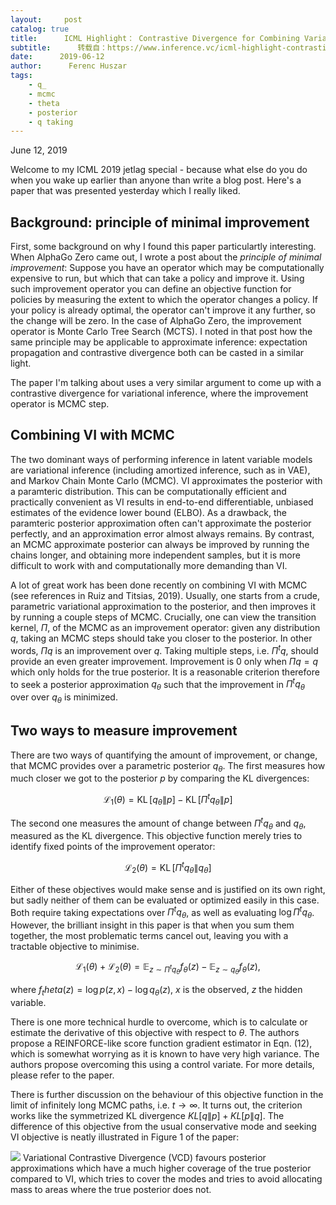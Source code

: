 ```yaml
---
layout:     post
catalog: true
title:      ICML Highlight： Contrastive Divergence for Combining Variational Inference and MCMC
subtitle:      转载自：https://www.inference.vc/icml-highlight-contrastive-divergence-for-variational-inference-and-mcmc/
date:      2019-06-12
author:      Ferenc Huszar
tags:
    - q_
    - mcmc
    - theta
    - posterior
    - q taking
---
```


June 12, 2019

Welcome to my ICML 2019 jetlag special - because what else do you do when you wake up earlier than anyone than write a blog post. Here's a paper that was presented yesterday which I really liked.

## Background: principle of minimal improvement

First, some background on why I found this paper particulartly interesting. When AlphaGo Zero came out, I wrote a post about the *principle of minimal improvement*: Suppose you have an operator which may be computationally expensive to run, but which that can take a policy and improve it. Using such improvement operator you can define an objective function for policies by measuring the extent to which the operator changes a policy. If your policy is already optimal, the operator can't improve it any further, so the change will be zero. In the case of AlphaGo Zero, the improvement operator is Monte Carlo Tree Search (MCTS). I noted in that post how the same principle may be applicable to approximate inference: expectation propagation and contrastive divergence both can be casted in a similar light.

The paper I'm talking about uses a very similar argument to come up with a contrastive divergence for variational inference, where the improvement operator is MCMC step.

## Combining VI with MCMC

The two dominant ways of performing inference in latent variable models are variational inference (including amortized inference, such as in VAE), and Markov Chain Monte Carlo (MCMC). VI approximates the posterior with a paramteric distribution. This can be computationally efficient and practically convenient as VI results in end-to-end differentiable, unbiased estimates of the evidence lower bound (ELBO). As a drawback, the paramteric posterior approximation often can't approximate the posterior perfectly, and an approximation error almost always remains. By contrast, an MCMC approximate posterior can always be improved by running the chains longer, and obtaining more independent samples, but it is more difficult to work with and computationally more demanding than VI. 

A lot of great work has been done recently on combining VI with MCMC (see references in Ruiz and Titsias, 2019). Usually, one starts from a crude, parametric variational approximation to the posterior, and then improves it by running a couple steps of MCMC. Crucially, one can view the transition kernel, $\Pi$, of the MCMC as an improvement operator: given any distribution $q$, taking an MCMC steps should take you closer to the posterior. In other words, $\Pi q$ is an improvement over $q$. Taking multiple steps, i.e. $\Pi^t q$, should provide an even greater improvement. Improvement is $0$ only when $\Pi q = q$ which only holds for the true posterior. It is a reasonable criterion therefore to seek a posterior approximation $q_\theta$ such that the improvement in $\Pi^t q_\theta$ over over $q_\theta$ is minimized.

## Two ways to measure improvement

There are two ways of quantifying the amount of improvement, or change, that MCMC provides over a parametric posterior $q_\theta$. The first measures how much closer we got to the posterior $p$ by comparing the KL divergences:

$$\mathcal{L}_1(\theta) = \operatorname{KL}\left[q_\theta\middle\|p\right] - \operatorname{KL}\left[\Pi^tq_\theta\middle\|p\right] $$

The second one measures the amount of change between $\Pi^tq_\theta$ and $q_\theta$, measured as the KL divergence. This objective function merely tries to identify fixed points of the improvement operator:

$$\mathcal{L}_2(\theta) = \operatorname{KL}\left[\Pi^tq_\theta\middle\|q_\theta\right]$$

Either of these objectives would make sense and is justified on its own right, but sadly neither of them can be evaluated or optimized easily in this case. Both require taking expectations over $\Pi^tq_\theta$, as well as evaluating $\log \Pi^tq_\theta$. However, the brilliant insight in this paper is that when you sum them together, the most problematic terms cancel out, leaving you with a tractable objective to minimise.

$$\mathcal{L}_1(\theta) + \mathcal{L}_2(\theta) = \mathbb{E}_{z\sim \Pi^t q_\theta} f_\theta(z) - \mathbb{E}_{z\sim q_\theta} f_\theta(z),$$

where $f_theta(z) = \log p(z,x) - \log q_\theta(z)$, $x$ is the observed, $z$ the hidden variable.

There is one more technical hurdle to overcome, which is to calculate or estimate the derivative of this objective with respect to $\theta$. The authors propose a REINFORCE-like score function gradient estimator in Eqn. (12), which is somewhat worrying as it is known to have very high variance. The authors propose overcoming this using a control variate. For more details, please refer to the paper.

There is further discussion on the behaviour of this objective function in the limit of infinitely long MCMC paths, i.e. $t\rightarrow\infty$. It turns out, the criterion works like the symmetrized KL divergence $KL[q\|p] + KL[p\|q]$. The difference of this objective from the usual conservative mode and seeking VI objective is neatly illustrated in Figure 1 of the paper:

![](https://www.inference.vc/content/images/2019/06/Screen-Shot-2019-06-12-at-8.13.15-AM.png)
Variational Contrastive Divergence (VCD) favours posterior approximations which have a much higher coverage of the true posterior compared to VI, which tries to cover the modes and tries to avoid allocating mass to areas where the true posterior does not.

